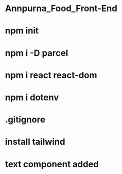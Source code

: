 # Annpurna_Food_Front-End

# npm init

# npm i -D parcel

# npm i react react-dom

# npm i dotenv

# .gitignore

# install tailwind

# text component added
